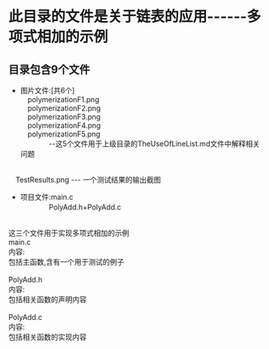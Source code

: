 此目录的文件是关于链表的应用------多项式相加的示例
===========================
目录包含9个文件
------------------------
* 图片文件:[共6个]<br>
&emsp;polymerizationF1.png<br>
&emsp;polymerizationF2.png<br>
&emsp;polymerizationF3.png<br>
&emsp;polymerizationF4.png<br>
&emsp;polymerizationF5.png<br>
&emsp;&emsp;&emsp;&emsp;--这5个文件用于上级目录的TheUseOfLineList.md文件中解释相关问题<br>
<br>
&emsp;TestResults.png --- 一个测试结果的输出截图<br>

* 项目文件:main.c<br>
　　　　PolyAdd.h+PolyAdd.c<br>
<br>
        这三个文件用于实现多项式相加的示例<br>
        main.c<br>
        内容:<br>
        包括主函数,含有一个用于测试的例子<br>
<br>
        PolyAdd.h<br>
        内容:<br>
        包括相关函数的声明内容<br>
<br>
        PolyAdd.c<br>
        内容:<br>
        包括相关函数的实现内容<br>